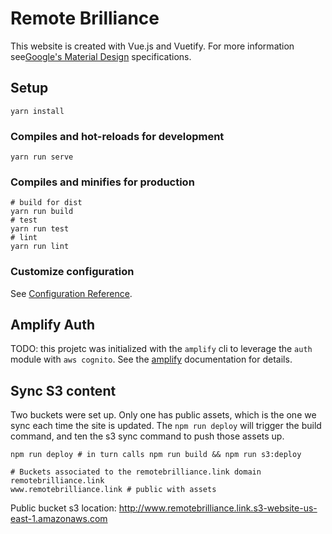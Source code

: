 # Remote Brilliance

This website is created with Vue.js and Vuetify. For more information see[Google's Material Design](https://material.io/design/) specifications.

## Setup

```
yarn install
```

### Compiles and hot-reloads for development

```
yarn run serve
```

### Compiles and minifies for production

```
# build for dist
yarn run build
# test 
yarn run test
# lint
yarn run lint
```

### Customize configuration

See [Configuration Reference](https://cli.vuejs.org/config/).

## Amplify Auth 

TODO: this projetc was initialized with the `amplify` cli to leverage the `auth` module with `aws cognito`. See the [amplify](https://docs.amplify.aws/lib/auth/getting-started/q/platform/js/) documentation for details.

## Sync S3 content

Two buckets were set up. Only one has public assets, which is the one we sync each time the site is updated. The `npm run deploy` will trigger the build command, and ten the s3 sync command to push those assets up.

```
npm run deploy # in turn calls npm run build && npm run s3:deploy
```

```
# Buckets associated to the remotebrilliance.link domain
remotebrilliance.link
www.remotebrilliance.link # public with assets
```

Public bucket s3 location: http://www.remotebrilliance.link.s3-website-us-east-1.amazonaws.com

